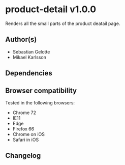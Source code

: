 # product-detail v1.0.0

Renders all the small parts of the product deatail page.

## Author(s)

- Sebastian Gelotte
- Mikael Karlsson

## Dependencies



## Browser compatibility

Tested in the following browsers:

- Chrome 72
- IE11
- Edge
- Firefox 66
- Chrome on iOS
- Safari in iOS


## Changelog

